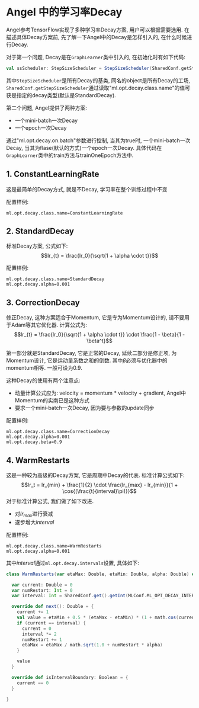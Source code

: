 # Angel 中的学习率Decay

Angel参考TensorFlow实现了多种学习率Decay方案, 用户可以根据需要选用. 在描述具体Decay方案前, 先了解一下Angel中的Decay是怎样引入的, 在什么时候进行Decay.

对于第一个问题, Decay是在`GraphLearner`类中引入的, 在初始化时有如下代码:
```scala
val ssScheduler: StepSizeScheduler = StepSizeScheduler(SharedConf.getStepSizeScheduler, lr0)
```
其中`StepSizeScheduler`是所有Decay的基类, 同名的object是所有Decay的工场, `SharedConf.getStepSizeScheduler`通过读取"ml.opt.decay.class.name"的值可获是指定的decay类型(默认是StandardDecay).

第二个问题, Angel提供了两种方案:
- 一个mini-batch一次Decay
- 一个epoch一次Decay

通过"ml.opt.decay.on.batch"参数进行控制, 当其为true时, 一个mini-batch一次Decay, 当其为flase(默认的方式)一个epoch一次Decay. 具体代码在`GraphLearner`类中的train方法与trainOneEpoch方法中.


## 1. ConstantLearningRate
这是最简单的Decay方式, 就是不Decay, 学习率在整个训练过程中不变

配置样例:
```
ml.opt.decay.class.name=ConstantLearningRate
```

## 2. StandardDecay
标准Decay方案, 公式如下:
$$lr_{t} = \frac{lr_0}{\sqrt{1 + \alpha \cdot t}}$$

配置样例:
```
ml.opt.decay.class.name=StandardDecay
ml.opt.decay.alpha=0.001
```
## 3. CorrectionDecay
修正Decay, 这种方案适合于Momentum, 它是专为Momentum设计的, 请不要用于Adam等其它优化器. 计算公式为:
$$lr_{t} = \frac{lr_0}{\sqrt{1 + \alpha \cdot t}} \cdot  \frac{1 - \beta}{1 - \beta^t}$$

第一部分就是StandardDecay, 它是正常的Decay, 延续二部分是修正项, 为Momentum设计, 它是运动量系数之和的倒数. 其中$\beta$必须与优化器中的momentum相等. 一般可设为0.9. 

这种Decay的使用有两个注意点:
- 动量计算公式应为: velocity = momentum * velocity + gradient, Angel中Momentum的实南已是这种方式
- 要求一个mini-batch一次Decay, 因为要与参数的update同步

配置样例:
```
ml.opt.decay.class.name=CorrectionDecay
ml.opt.decay.alpha=0.001
ml.opt.decay.beta=0.9
```
## 4. WarmRestarts
这是一种较为高级的Decay方案, 它是周期中Decay的代表. 标准计算公式如下:
$$lr_t = lr_{min} + \frac{1}{2} \cdot \frac{lr_{max} - lr_{min}}{1 + \cos{(\frac{t}{interval}\pi)}}$$
对于标准计算公式, 我们做了如下改进. 
- 对$lr_{max}$进行衰减
- 遂步增大$interval$

配置样例:
```
ml.opt.decay.class.name=WarmRestarts
ml.opt.decay.alpha=0.001
```

其中$interval$通过`ml.opt.decay.intervals`设置, 具体如下:
```scala
class WarmRestarts(var etaMax: Double, etaMin: Double, alpha: Double) extends StepSizeScheduler {

  var current: Double = 0
  var numRestart: Int = 0
  var interval: Int = SharedConf.get().getInt(MLConf.ML_OPT_DECAY_INTERVALS, 100)

  override def next(): Double = {
    current += 1
    val value = etaMin + 0.5 * (etaMax - etaMin) * (1 + math.cos(current / interval * math.Pi))
    if (current == interval) {
      current = 0
      interval *= 2
      numRestart += 1
      etaMax = etaMax / math.sqrt(1.0 + numRestart * alpha)
    }

    value
  }

  override def isIntervalBoundary: Boolean = {
    current == 0
  }

}
```

